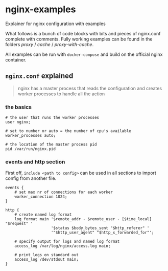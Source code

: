 # nginx-examples
Explainer for nginx configuration with examples

What follows is a bunch of code blocks with bits and pieces of nginx.conf complete with comments.
Fully working examples can be found in the folders *proxy* / *cache* / *proxy-with-cache*.

All examples can be run with `docker-compose` and build on the official nginx container.

## `nginx.conf` explained

> nginx has a master process that reads the configuration and creates worker processes to handle all the action

### the basics
```nginx
# the user that runs the worker processes
user nginx;

# set to number or auto = the number of cpu's available
worker_processes auto;

# the location of the master process pid
pid /var/run/nginx.pid
```

### events and http section

First off, `include <path to config>` can be used in all sections to import config from another file.


```nginx
events {
    # set max nr of connections for each worker
    worker_connection 1024;
}

http {
    # create named log format
    log_format main '$remote_addr - $remote_user - [$time_local] "$request" '
                    '$status $body_bytes_sent "$http_referer" '
                    '"$http_user_agent" "$http_x_forwarded_for"';

    # specify output for logs and named log format
    access_log /var/log/nginx/access.log main;

    # print logs on standard out
    access_log /dev/stdout main;
}
```
